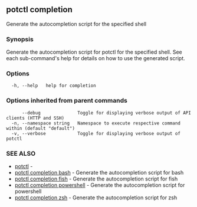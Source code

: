 ## potctl completion

Generate the autocompletion script for the specified shell

### Synopsis

Generate the autocompletion script for potctl for the specified shell.
See each sub-command's help for details on how to use the generated script.


### Options

```
  -h, --help   help for completion
```

### Options inherited from parent commands

```
      --debug              Toggle for displaying verbose output of API clients (HTTP and SSH)
  -n, --namespace string   Namespace to execute respective command within (default "default")
  -v, --verbose            Toggle for displaying verbose output of potctl
```

### SEE ALSO

* [potctl](potctl.md)	 - 
* [potctl completion bash](potctl_completion_bash.md)	 - Generate the autocompletion script for bash
* [potctl completion fish](potctl_completion_fish.md)	 - Generate the autocompletion script for fish
* [potctl completion powershell](potctl_completion_powershell.md)	 - Generate the autocompletion script for powershell
* [potctl completion zsh](potctl_completion_zsh.md)	 - Generate the autocompletion script for zsh



